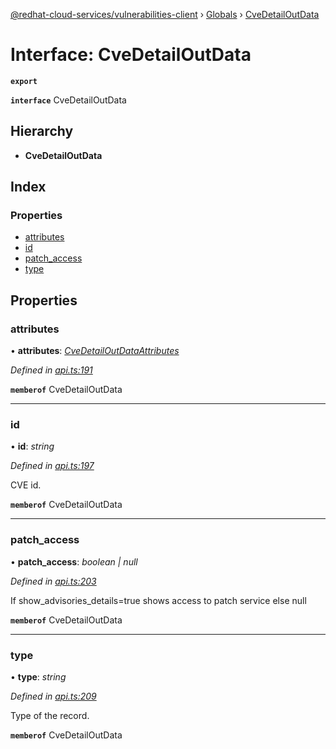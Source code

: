 [@redhat-cloud-services/vulnerabilities-client](../README.md) › [Globals](../globals.md) › [CveDetailOutData](cvedetailoutdata.md)

# Interface: CveDetailOutData

**`export`** 

**`interface`** CveDetailOutData

## Hierarchy

* **CveDetailOutData**

## Index

### Properties

* [attributes](cvedetailoutdata.md#attributes)
* [id](cvedetailoutdata.md#id)
* [patch_access](cvedetailoutdata.md#patch_access)
* [type](cvedetailoutdata.md#type)

## Properties

###  attributes

• **attributes**: *[CveDetailOutDataAttributes](cvedetailoutdataattributes.md)*

*Defined in [api.ts:191](https://github.com/RedHatInsights/javascript-clients.gi/blob/master/packages/vulnerabilities/api.ts#L191)*

**`memberof`** CveDetailOutData

___

###  id

• **id**: *string*

*Defined in [api.ts:197](https://github.com/RedHatInsights/javascript-clients.gi/blob/master/packages/vulnerabilities/api.ts#L197)*

CVE id.

**`memberof`** CveDetailOutData

___

###  patch_access

• **patch_access**: *boolean | null*

*Defined in [api.ts:203](https://github.com/RedHatInsights/javascript-clients.gi/blob/master/packages/vulnerabilities/api.ts#L203)*

If show_advisories_details=true shows access to patch service else null

**`memberof`** CveDetailOutData

___

###  type

• **type**: *string*

*Defined in [api.ts:209](https://github.com/RedHatInsights/javascript-clients.gi/blob/master/packages/vulnerabilities/api.ts#L209)*

Type of the record.

**`memberof`** CveDetailOutData
